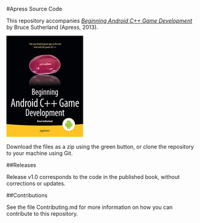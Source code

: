 #Apress Source Code

This repository accompanies [*Beginning Android C++ Game Development*](http://www.apress.com/9781430258308) by Bruce  Sutherland (Apress, 2013).

![Cover image](9781430258308.jpg)

Download the files as a zip using the green button, or clone the repository to your machine using Git.

##Releases

Release v1.0 corresponds to the code in the published book, without corrections or updates.

##Contributions

See the file Contributing.md for more information on how you can contribute to this repository.
